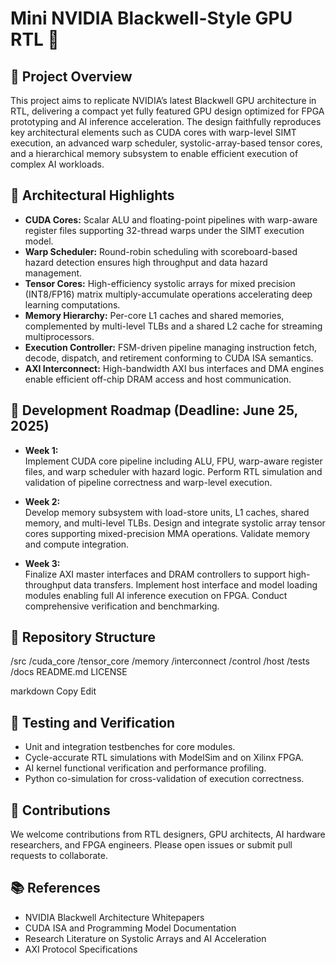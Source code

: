 # Mini NVIDIA Blackwell-Style GPU RTL 🚀

## 📌 Project Overview

This project aims to replicate NVIDIA’s latest Blackwell GPU architecture in RTL, delivering a compact yet fully featured GPU design optimized for FPGA prototyping and AI inference acceleration. The design faithfully reproduces key architectural elements such as CUDA cores with warp-level SIMT execution, an advanced warp scheduler, systolic-array-based tensor cores, and a hierarchical memory subsystem to enable efficient execution of complex AI workloads.

## 🧠 Architectural Highlights

- **CUDA Cores:** Scalar ALU and floating-point pipelines with warp-aware register files supporting 32-thread warps under the SIMT execution model.  
- **Warp Scheduler:** Round-robin scheduling with scoreboard-based hazard detection ensures high throughput and data hazard management.  
- **Tensor Cores:** High-efficiency systolic arrays for mixed precision (INT8/FP16) matrix multiply-accumulate operations accelerating deep learning computations.  
- **Memory Hierarchy:** Per-core L1 caches and shared memories, complemented by multi-level TLBs and a shared L2 cache for streaming multiprocessors.  
- **Execution Controller:** FSM-driven pipeline managing instruction fetch, decode, dispatch, and retirement conforming to CUDA ISA semantics.  
- **AXI Interconnect:** High-bandwidth AXI bus interfaces and DMA engines enable efficient off-chip DRAM access and host communication.

## 📅 Development Roadmap (Deadline: June 25, 2025)

- **Week 1:**  
  Implement CUDA core pipeline including ALU, FPU, warp-aware register files, and warp scheduler with hazard logic. Perform RTL simulation and validation of pipeline correctness and warp-level execution.

- **Week 2:**  
  Develop memory subsystem with load-store units, L1 caches, shared memory, and multi-level TLBs. Design and integrate systolic array tensor cores supporting mixed-precision MMA operations. Validate memory and compute integration.

- **Week 3:**  
  Finalize AXI master interfaces and DRAM controllers to support high-throughput data transfers. Implement host interface and model loading modules enabling full AI inference execution on FPGA. Conduct comprehensive verification and benchmarking.

## 📂 Repository Structure

/src
/cuda_core
/tensor_core
/memory
/interconnect
/control
/host
/tests
/docs
README.md
LICENSE

markdown
Copy
Edit

## 🧪 Testing and Verification

- Unit and integration testbenches for core modules.  
- Cycle-accurate RTL simulations with ModelSim and on Xilinx FPGA.  
- AI kernel functional verification and performance profiling.  
- Python co-simulation for cross-validation of execution correctness.

## 🤝 Contributions

We welcome contributions from RTL designers, GPU architects, AI hardware researchers, and FPGA engineers. Please open issues or submit pull requests to collaborate.

## 📚 References

- NVIDIA Blackwell Architecture Whitepapers  
- CUDA ISA and Programming Model Documentation
- Research Literature on Systolic Arrays and AI Acceleration  
- AXI Protocol Specifications
